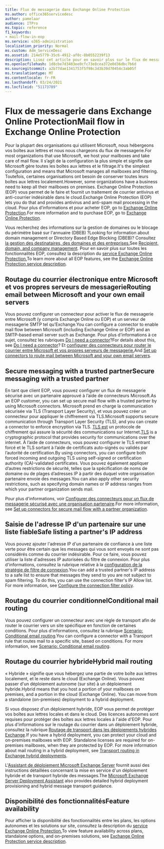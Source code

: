 ```yaml
---
title: Flux de messagerie dans Exchange Online Protection
ms.author: office365servicedesc
author: pamelaar
audience: ITPro
ms.topic: reference
f1_keywords:
- mail-flow-in-eop
ms.service: o365-administration
localization_priority: Normal
ms.custom: Adm_ServiceDesc
ms.assetid: 214e5779-35c6-4912-af0c-8b0552239f13
description: Lisez cet article pour en savoir plus sur le flux de messagerie dans Microsoft Exchange Online Protection des données (EOP).
ms.openlocfilehash: 1d8cbe7d3483ee0cfc73e8cea372e0d36dbc7b6d
ms.sourcegitcommit: a2b77dae1341753f5f98c3d3b39d70454c3ab05f
ms.translationtype: MT
ms.contentlocale: fr-FR
ms.lasthandoff: 03/24/2021
ms.locfileid: "51173789"
---
```

# <a name="mail-flow-in-exchange-online-protection"></a><span data-ttu-id="4a3e6-103">Flux de messagerie dans Exchange Online Protection</span><span class="sxs-lookup"><span data-stu-id="4a3e6-103">Mail flow in Exchange Online Protection</span></span>

<span data-ttu-id="4a3e6-104">Pour la plupart des organisations qui utilisent Microsoft, nous hébergeons vos boîtes aux lettres et nous nous chargeons du flux de messagerie.</span><span class="sxs-lookup"><span data-stu-id="4a3e6-104">For most organizations that use Microsoft, we host your mailboxes and take care of mail flow.</span></span> <span data-ttu-id="4a3e6-105">Il s’agit de la configuration la plus simple et signifie que Microsoft gère toutes les boîtes aux lettres et le filtrage.</span><span class="sxs-lookup"><span data-stu-id="4a3e6-105">It's the simplest configuration and means that Microsoft manages all mailboxes and filtering.</span></span> <span data-ttu-id="4a3e6-106">Toutefois, certaines organisations ont besoin de conserver toutes leurs boîtes aux lettres localement.</span><span class="sxs-lookup"><span data-stu-id="4a3e6-106">However, some organizations have a business need to keep all their mailboxes on premises.</span></span> <span data-ttu-id="4a3e6-107">Exchange Online Protection (EOP) vous permet de le faire et fournit un traitement de courrier antivirus et anti-courrier indésirable dans le cloud.</span><span class="sxs-lookup"><span data-stu-id="4a3e6-107">Exchange Online Protection (EOP) lets you do that and provides antivirus and anti-spam mail processing in the cloud.</span></span> <span data-ttu-id="4a3e6-108">Pour plus d’informations et pour acheter EOP, go to [Exchange Online Protection](https://products.office.com/exchange/exchange-email-security-spam-protection).</span><span class="sxs-lookup"><span data-stu-id="4a3e6-108">For more information and to purchase EOP, go to [Exchange Online Protection](https://products.office.com/exchange/exchange-email-security-spam-protection).</span></span>
  
<span data-ttu-id="4a3e6-109">Vous recherchez des informations sur la gestion de domaines ou le blocage du périmètre basé sur l'annuaire (DBEB) ?</span><span class="sxs-lookup"><span data-stu-id="4a3e6-109">Looking for information about domain management or Directory Based Edge Blocking (DBEB)?</span></span> <span data-ttu-id="4a3e6-110">Consultez [la gestion des destinataires, des domaines et des entreprises.](recipient-domain-and-company-management.md)</span><span class="sxs-lookup"><span data-stu-id="4a3e6-110">See [Recipient, domain, and company management](recipient-domain-and-company-management.md).</span></span> <span data-ttu-id="4a3e6-111">Pour en savoir plus sur toutes les fonctionnalités EOP, consultez la description du [service Exchange Online Protection.](exchange-online-protection-service-description.md)</span><span class="sxs-lookup"><span data-stu-id="4a3e6-111">To learn more about all EOP features, see the [Exchange Online Protection service description](exchange-online-protection-service-description.md).</span></span>
  
## <a name="routing-email-between-microsoft-and-your-own-email-servers"></a><span data-ttu-id="4a3e6-112">Routage du courrier électronique entre Microsoft et vos propres serveurs de messagerie</span><span class="sxs-lookup"><span data-stu-id="4a3e6-112">Routing email between Microsoft and your own email servers</span></span>

<span data-ttu-id="4a3e6-113">Vous pouvez configurer un connecteur pour activer le flux de messagerie entre Microsoft (y compris Exchange Online ou EOP) et un serveur de messagerie SMTP tel qu’Exchange.</span><span class="sxs-lookup"><span data-stu-id="4a3e6-113">You can configure a connector to enable mail flow between Microsoft (including Exchange Online or EOP) and an SMTP-based email server such as Exchange.</span></span> <span data-ttu-id="4a3e6-114">Pour plus d'informations à ce sujet, consultez les rubriques [Do I need a connector](/exchange/mail-flow-best-practices/use-connectors-to-configure-mail-flow/do-i-need-to-create-a-connector)?</span><span class="sxs-lookup"><span data-stu-id="4a3e6-114">For details about this, see [Do I need a connector](/exchange/mail-flow-best-practices/use-connectors-to-configure-mail-flow/do-i-need-to-create-a-connector)?</span></span> <span data-ttu-id="4a3e6-115">Et [configurer des connecteurs pour router le courrier entre Microsoft et vos propres serveurs de messagerie.](/exchange/mail-flow-best-practices/use-connectors-to-configure-mail-flow/set-up-connectors-to-route-mail)</span><span class="sxs-lookup"><span data-stu-id="4a3e6-115">And [Set up connectors to route mail between Microsoft and your own email servers](/exchange/mail-flow-best-practices/use-connectors-to-configure-mail-flow/set-up-connectors-to-route-mail).</span></span>
  
## <a name="secure-messaging-with-a-trusted-partner"></a><span data-ttu-id="4a3e6-116">Secure messaging with a trusted partner</span><span class="sxs-lookup"><span data-stu-id="4a3e6-116">Secure messaging with a trusted partner</span></span>

<span data-ttu-id="4a3e6-117">En tant que client EOP, vous pouvez configurer un flux de messagerie sécurisé avec un partenaire approuvé à l’aide de connecteurs Microsoft.</span><span class="sxs-lookup"><span data-stu-id="4a3e6-117">As an EOP customer, you can set up secure mail flow with a trusted partner by using Microsoft connectors.</span></span> <span data-ttu-id="4a3e6-118">Microsoft prend en charge la communication sécurisée via TLS (Transport Layer Security), et vous pouvez créer un connecteur pour appliquer le chiffrement via TLS.</span><span class="sxs-lookup"><span data-stu-id="4a3e6-118">Microsoft supports secure communication through Transport Layer Security (TLS), and you can create a connector to enforce encryption via TLS.</span></span> <span data-ttu-id="4a3e6-119">[TLS est](/microsoft-365/compliance/exchange-online-uses-tls-to-secure-email-connections) un protocole de chiffrement qui assure la sécurité des communications sur Internet.</span><span class="sxs-lookup"><span data-stu-id="4a3e6-119">[TLS](/microsoft-365/compliance/exchange-online-uses-tls-to-secure-email-connections) is a cryptographic protocol that provides security for communications over the internet.</span></span> <span data-ttu-id="4a3e6-120">À l’aide de connecteurs, vous pouvez configurer le TLS entrant forcé et le TLS sortant à l’aide de certificats auto-signés ou validés par l’autorité de certification.</span><span class="sxs-lookup"><span data-stu-id="4a3e6-120">By using connectors, you can configure both forced incoming and outgoing TLS using self-signed or certification authority (CA)-validated certificates.</span></span> <span data-ttu-id="4a3e6-121">Vous pouvez également appliquer d’autres restrictions de sécurité, telles que la spécification de noms de domaine ou de plages d’adresses IP à partir des duquel votre organisation partenaire envoie des messages.</span><span class="sxs-lookup"><span data-stu-id="4a3e6-121">You can also apply other security restrictions, such as specifying domain names or IP address ranges from which your partner organization sends mail.</span></span> 
  
<span data-ttu-id="4a3e6-122">Pour plus d'informations, voir [Configurer des connecteurs pour un flux de messagerie sécurisé avec une organisation partenaire](/exchange/mail-flow-best-practices/use-connectors-to-configure-mail-flow/set-up-connectors-for-secure-mail-flow-with-a-partner).</span><span class="sxs-lookup"><span data-stu-id="4a3e6-122">For more information, see [Set up connectors for secure mail flow with a partner organization](/exchange/mail-flow-best-practices/use-connectors-to-configure-mail-flow/set-up-connectors-for-secure-mail-flow-with-a-partner).</span></span>
  
## <a name="safe-listing-a-partners-ip-address"></a><span data-ttu-id="4a3e6-123">Saisie de l'adresse IP d'un partenaire sur une liste fiable</span><span class="sxs-lookup"><span data-stu-id="4a3e6-123">Safe listing a partner's IP address</span></span>

<span data-ttu-id="4a3e6-p105">Vous pouvez ajouter l'adresse IP d'un partenaire de confiance à une liste verte pour être certain que les messages qui vous sont envoyés ne sont pas considérés comme du courrier indésirable. Pour ce faire, vous pouvez utiliser la liste d'adresses IP autorisées du filtre de connexion. Pour plus d'informations, consultez la rubrique relative à la [configuration de la stratégie de filtre de connexion](/microsoft-365/security/office-365-security/configure-the-connection-filter-policy).</span><span class="sxs-lookup"><span data-stu-id="4a3e6-p105">You can add a trusted partner's IP address to a safe list to ensure that messages they send to you are not subject to spam filtering. To do this, you can use the connection filter's IP Allow list. For more information, see [Configure the connection filter policy](/microsoft-365/security/office-365-security/configure-the-connection-filter-policy).</span></span>
  
## <a name="conditional-mail-routing"></a><span data-ttu-id="4a3e6-127">Routage du courrier conditionnel</span><span class="sxs-lookup"><span data-stu-id="4a3e6-127">Conditional mail routing</span></span>

<span data-ttu-id="4a3e6-p106">Vous pouvez configurer un connecteur avec une règle de transport afin de router le courrier vers un site spécifique en fonction de certaines conditions. Pour plus d'informations, consultez la rubrique [Scenario: Conditional email routing](/exchange/mail-flow-best-practices/use-connectors-to-configure-mail-flow/conditional-mail-routing).</span><span class="sxs-lookup"><span data-stu-id="4a3e6-p106">You can configure a connector with a Transport rule that routes mail to a specific site, based on conditions. For more information, see [Scenario: Conditional email routing](/exchange/mail-flow-best-practices/use-connectors-to-configure-mail-flow/conditional-mail-routing).</span></span>
  
## <a name="hybrid-mail-routing"></a><span data-ttu-id="4a3e6-130">Routage du courrier hybride</span><span class="sxs-lookup"><span data-stu-id="4a3e6-130">Hybrid mail routing</span></span>

<span data-ttu-id="4a3e6-p107">« Hybride » signifie que vous hébergez une partie de votre boîte aux lettres localement, et le reste dans le cloud (Exchange Online). Vous pouvez passer d'un déploiement autonome (sur site) à un déploiement hybride.</span><span class="sxs-lookup"><span data-stu-id="4a3e6-p107">Hybrid means that you host a portion of your mailboxes on premises, and a portion in the cloud (Exchange Online). You can move from a standalone (on-premises) deployment to a hybrid deployment.</span></span>
  
<span data-ttu-id="4a3e6-p108">Si vous disposez d'un déploiement hybride, EOP vous permet de protéger vos boîtes aux lettres locales et dans le cloud. Des licences autonomes sont requises pour protéger des boîtes aux lettres locales à l'aide d'EOP. Pour plus d'informations sur le routage du courrier dans un déploiement hybride, consultez la rubrique [Routage de transport dans les déploiements hybrides Exchange](/exchange/transport-routing).</span><span class="sxs-lookup"><span data-stu-id="4a3e6-p108">If you have a hybrid deployment, you can protect your cloud and on-premises mailboxes with EOP. Standalone licenses are required for on-premises mailboxes, when they are protected by EOP. For more information about mail routing in a hybrid deployment, see [Transport routing in Exchange hybrid deployments](/exchange/transport-routing).</span></span>
  
<span data-ttu-id="4a3e6-136">L'[Assistant de déploiement Microsoft Exchange Server](/exchange/exchange-deployment-assistant) fournit aussi des instructions détaillées concernant la mise en service d'un déploiement hybride et de transport hybride des messages.</span><span class="sxs-lookup"><span data-stu-id="4a3e6-136">The [Microsoft Exchange Server Deployment Assistant](/exchange/exchange-deployment-assistant) also provides detailed hybrid deployment provisioning and hybrid message transport guidance.</span></span> 
  
## <a name="feature-availability"></a><span data-ttu-id="4a3e6-137">Disponibilité des fonctionnalités</span><span class="sxs-lookup"><span data-stu-id="4a3e6-137">Feature availability</span></span>

<span data-ttu-id="4a3e6-138">Pour afficher la disponibilité des fonctionnalités entre les plans, les options autonomes et les solutions sur site, consultez la description du [service Exchange Online Protection.](exchange-online-protection-service-description.md)</span><span class="sxs-lookup"><span data-stu-id="4a3e6-138">To view feature availability across plans, standalone options, and on-premises solutions, see [Exchange Online Protection service description](exchange-online-protection-service-description.md).</span></span>